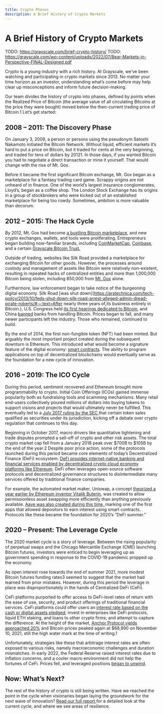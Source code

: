 ```yaml
---
title: Crypto Phases
description: A Brief History of Crypto Markets
---
```


# A Brief History of Crypto Markets

TODO: https://grayscale.com/brief-crypto-history/
TODO: https://grayscale.com/wp-content/uploads/2022/07/Bear-Markets-in-Perspective-FINAL-Designed.pdf

Crypto is a young industry with a rich history. At Grayscale, we’ve been watching and participating in crypto markets since 2013. No matter your time horizon as an investor, understanding what’s come before may help clear up misconceptions and inform future decision-making.

Our team divides the history of crypto into phases, defined by points when the Realized Price of Bitcoin (the average value of all circulating Bitcoins at the price they were bought) moved below the then-current trading price of Bitcoin.1 Let’s get started:

## **2008 – 2011:** The Discovery Phase

On January 3, 2009, a person or persons using the pseudonym Satoshi Nakamoto initiated the Bitcoin Network. Without liquid, efficient markets it’s hard to put a price on Bitcoin, but it traded for cents at the very beginning, and traded for tens of dollars by 20121. In those days, if you wanted Bitcoin you had to negotiate a direct transaction or mine it yourself. That would change with the rise of Mt. Gox. 

 

Before it became the first significant Bitcoin exchange, Mt. Gox began as a marketplace for a fantasy trading card game. Scrappy origins are not unheard of in finance. One of the world’s largest insurance conglomerates, Lloyd’s, began as a coffee shop. The London Stock Exchange has its origins in a group of stockbrokers who were kicked out of an established marketplace for being too rowdy. Sometimes, ambition is more valuable than decorum.

## **2012 – 2015:** The Hack Cycle

By 2012, Mt. Gox had become [a bustling Bitcoin marketplace](https://buybitcoinworldwide.com/mt-gox-hack/), and new crypto exchanges, wallets, and tools were proliferating. Entrepreneurs began building now-familiar brands, including [CoinMarketCap](https://coinmarketcap.com/), [Coinbase](https://www.coinbase.com/), and a certain [Grayscale Bitcoin Trust. ](https://grayscale.com/products/grayscale-bitcoin-trust/)

 

Outside of trading, websites like Silk Road provided a marketplace for exchanging Bitcoin for other goods. However, the processes around custody and management of assets like Bitcoin were relatively non-existent, resulting in repeated hacks of centralized entities and more than 1,000,000 Bitcoin being stolen, including 850,000 from [Mt. Gox](https://www.buybitcoinworldwide.com/mt-gox-hack/) alone.

 

Furthermore, law enforcement began to take notice of the burgeoning digital economy. Silk Road [was shut down](https://arstechnica.com/tech-policy/2013/10/feds-shut-down-silk-road-arrest-alleged-admin-dread-pirate-roberts/#:~:text=After nearly three years of,its business entirely in Bitcoin.), U.S. Congress held [its first hearings dedicated to Bitcoin](https://www.theverge.com/2013/11/18/5119062/senate-committee-hearing-on-bitcoin), and China [banned](https://www.bbc.com/news/technology-25233224) banks from handling Bitcoin. Prices began to fall, and many newer participants left the industry. Those who remained, continued to build. 


By the end of 2014, the first non-fungible token (NFT) had been minted. But arguably the most important project created during the subsequent downturn is Ethereum. This introduced what would become a signature feature of the digital economy: [smart contracts](https://grayscale.com/learn/smartcontracts/). The ability to program applications on top of decentralized blockchains would eventually serve as the foundation for a new cycle of innovation.

## **2016 – 2019:** The ICO Cycle

During this period, sentiment recovered and Ethereum brought more programmability to crypto. Initial Coin Offerings (ICOs) gained immense popularity both as fundraising tools and scamming mechanisms. Many retail end-users collectively poured millions of dollars into buying tokens to support visions and projects that would ultimately never be fulfilled. This eventually led to a [July 2017 ruling by the SEC ](https://www.sec.gov/news/press-release/2017-131)that certain token sales qualified as securities under its jurisdiction, kicking off a debate over crypto regulation that continues to this day. 

 

Beginning in October 2017, macro drivers like quantitative tightening and trade disputes prompted a sell-off of crypto and other risk assets. The total crypto market cap fell from a January 2018 peak over $700B to $105B by the end of the year.2 Despite poor price action, some of the protocols launched during this period became core elements of today’s Decentralized Finance (DeFi) ecosystem. [DeFi provides internet-native banking and financial services enabled by decentralized crypto cloud economy platforms like Ethereum](https://grayscale.com/wp-content/uploads/2021/11/Grayscale_DeFi_Report_Nov2021.pdf). DeFi often leverages open-source software protocols and decentralized governance structures to disintermediate many services offered by traditional finance companies.

 

For example, the automated market maker, Uniswap, a concept [theorized a year earlier by Ethereum inventor Vitalik Buterin](https://vitalik.ca/general/2017/06/22/marketmakers.html), was created to allow permissionless asset swapping more efficiently than anything previously available. [Aave was also created during this time, ](https://grayscale.com/webinars/grayscales-deeper-dive-into-aave/)marking one of the first apps that allowed depositors to earn interest using smart contracts. Protocols like these became the foundation for 2020’s “DeFi summer.”

## **2020 – Present:** The Leverage Cycle

The 2020 market cycle is a story of leverage. Between the rising popularity of perpetual swaps and the Chicago Mercantile Exchange (CME) launching Bitcoin futures, investors were enticed to begin leveraging up as government spending in response to the COVID-19 pandemic propped up the economy. 

 

As open interest rose towards the end of summer 2021, more modest Bitcoin futures funding rates3 seemed to suggest that the market had learned from prior mistakes. However, during this period the leverage in place was disproportionately in the hands of Centralized DeFi (CeFi). 

 

CeFi platforms purported to offer access to DeFi-level rates of return with the ease of use, security, and product offerings of traditional financial services. CeFi platforms could offer users an [interest rate based on the cash or digital assets pledged](https://www.bloomberg.com/news/articles/2022-01-27/celsius-s-18-yields-on-crypto-are-tempting-and-drawing-scrutiny); invest in enterprises like DeFi protocols, liquid ETH staking, and loans to other crypto firms; and attempt to capture the difference. At the height of the market, [Anchor Protocol yields approached 20%](https://grayscale.com/whats-happening-to-ust/) and Bitcoin prices peaked again at $68,990 on November 10, 2021, still the high water mark at the time of writing.1 


Unfortunately, strategies like these that arbitrage interest rates are often exposed to various risks, namely macroeconomic challenges and duration mismatches. In early 2022, the Federal Reserve raised interest rates due to inflation concerns, and a cooler macro environment did not help the fortunes of CeFi. Prices fell, and leveraged positions [began to unwind](https://www.bloomberg.com/news/articles/2022-07-14/crypto-lender-celsius-files-for-bankruptcy-in-cash-crunch).

## **Now:** What’s Next?

The rest of the history of crypto is still being written. Have we reached the point in the cycle when visionaries began laying the groundwork for the next wave of innovation? [Read our full report ](https://grayscale.com/learn/bear-markets-in-perspective/)for a detailed look at the current cycle, and where we see areas of resilience.